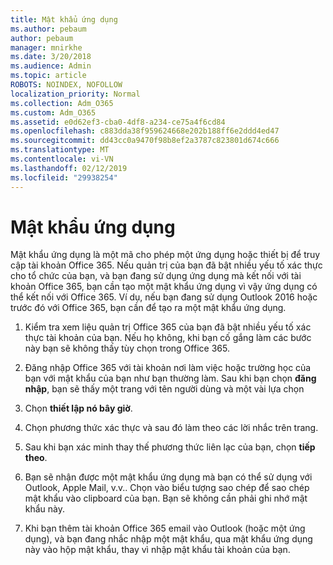 ```yaml
---
title: Mật khẩu ứng dụng
ms.author: pebaum
author: pebaum
manager: mnirkhe
ms.date: 3/20/2018
ms.audience: Admin
ms.topic: article
ROBOTS: NOINDEX, NOFOLLOW
localization_priority: Normal
ms.collection: Adm_O365
ms.custom: Adm_O365
ms.assetid: e0d62ef3-cba0-4df8-a234-ce75a4f6cd84
ms.openlocfilehash: c883dda38f959624668e202b188ff6e2ddd4ed47
ms.sourcegitcommit: dd43cc0a9470f98b8ef2a3787c823801d674c666
ms.translationtype: MT
ms.contentlocale: vi-VN
ms.lasthandoff: 02/12/2019
ms.locfileid: "29938254"
---
```

# <a name="app-passwords"></a>Mật khẩu ứng dụng

Mật khẩu ứng dụng là một mã cho phép một ứng dụng hoặc thiết bị để truy cập tài khoản Office 365. Nếu quản trị của bạn đã bật nhiều yếu tố xác thực cho tổ chức của bạn, và bạn đang sử dụng ứng dụng mà kết nối với tài khoản Office 365, bạn cần tạo một mật khẩu ứng dụng vì vậy ứng dụng có thể kết nối với Office 365. Ví dụ, nếu bạn đang sử dụng Outlook 2016 hoặc trước đó với Office 365, bạn cần để tạo ra một mật khẩu ứng dụng.
  
1. Kiểm tra xem liệu quản trị Office 365 của bạn đã bật nhiều yếu tố xác thực tài khoản của bạn. Nếu họ không, khi bạn cố gắng làm các bước này bạn sẽ không thấy tùy chọn trong Office 365.
    
2. Đăng nhập Office 365 với tài khoản nơi làm việc hoặc trường học của bạn với mật khẩu của bạn như bạn thường làm. Sau khi bạn chọn **đăng nhập**, bạn sẽ thấy một trang với tên người dùng và một vài lựa chọn 
    
3. Chọn **thiết lập nó bây giờ**. 
    
4. Chọn phương thức xác thực và sau đó làm theo các lời nhắc trên trang.
    
5. Sau khi bạn xác minh thay thế phương thức liên lạc của bạn, chọn **tiếp theo**. 
    
6. Bạn sẽ nhận được một mật khẩu ứng dụng mà bạn có thể sử dụng với Outlook, Apple Mail, v.v.. Chọn vào biểu tượng sao chép để sao chép mật khẩu vào clipboard của bạn. Bạn sẽ không cần phải ghi nhớ mật khẩu này. 
    
7. Khi bạn thêm tài khoản Office 365 email vào Outlook (hoặc một ứng dụng), và bạn đang nhắc nhập một mật khẩu, qua mật khẩu ứng dụng này vào hộp mật khẩu, thay vì nhập mật khẩu tài khoản của bạn. 
    

